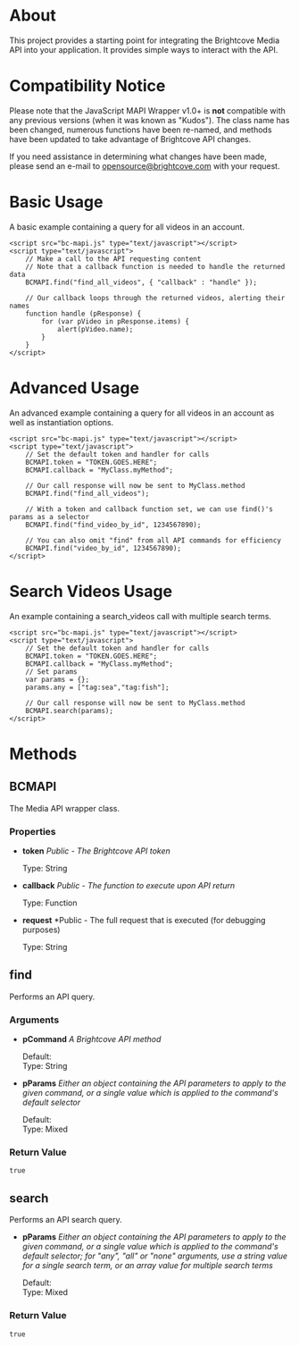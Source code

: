 About
=====

This project provides a starting point for integrating the Brightcove Media
API into your application. It provides simple ways to interact with the
API.

Compatibility Notice
====================

Please note that the JavaScript MAPI Wrapper v1.0+ is **not** compatible with any
previous versions (when it was known as "Kudos"). The class name has been
changed, numerous functions have been re-named, and methods have been
updated to take advantage of Brightcove API changes.

If you need assistance in determining what changes have been made, please
send an e-mail to opensource@brightcove.com with your request.

Basic Usage
===========
A basic example containing a query for all videos in an account.
	
	<script src="bc-mapi.js" type="text/javascript"></script>
	<script type="text/javascript">
		// Make a call to the API requesting content
		// Note that a callback function is needed to handle the returned data
		BCMAPI.find("find_all_videos", { "callback" : "handle" });
		
		// Our callback loops through the returned videos, alerting their names
		function handle (pResponse) {
			for (var pVideo in pResponse.items) {
				alert(pVideo.name);
			}
		}
	</script>
	

Advanced Usage
==============
An advanced example containing a query for all videos in an account as well as instantiation options.
	
	<script src="bc-mapi.js" type="text/javascript"></script>
	<script type="text/javascript">
		// Set the default token and handler for calls
		BCMAPI.token = "TOKEN.GOES.HERE";
		BCMAPI.callback = "MyClass.myMethod";
		
		// Our call response will now be sent to MyClass.method
		BCMAPI.find("find_all_videos");
		
		// With a token and callback function set, we can use find()'s params as a selector
		BCMAPI.find("find_video_by_id", 1234567890);
		
		// You can also omit "find" from all API commands for efficiency
		BCMAPI.find("video_by_id", 1234567890);
	</script>
		
Search Videos Usage
===================
An example containing a search_videos call with multiple search terms.

	<script src="bc-mapi.js" type="text/javascript"></script>
	<script type="text/javascript">
		// Set the default token and handler for calls
		BCMAPI.token = "TOKEN.GOES.HERE";
		BCMAPI.callback = "MyClass.myMethod";
		// Set params
		var params = {};
		params.any = ["tag:sea","tag:fish"];
		
		// Our call response will now be sent to MyClass.method
		BCMAPI.search(params);
	</script>

	


Methods
=======

BCMAPI
------
The Media API wrapper class.

### Properties
- **token** *Public - The Brightcove API token*

	Type:		String
	
- **callback** *Public - The function to execute upon API return*

	Type:		Function
	
- **request** *Public - The full request that is executed (for debugging purposes)

	Type:		String
	
	
find
----
Performs an API query.

### Arguments
- **pCommand** *A Brightcove API method*

	Default:	
	Type:		String
	
- **pParams** *Either an object containing the API parameters to apply to the given command, or a single value which is applied to the command's default selector*

	Default:	
	Type:		Mixed

### Return Value

	true
	
	
search
------
Performs an API search query.
		
- **pParams** *Either an object containing the API parameters to apply to the given command, or a single value which is applied to the command's default selector; for "any", "all" or "none" arguments, use a string value for a single search term, or an array value for multiple search terms*
	
	Default:	
	Type:		Mixed	

### Return Value

	true
